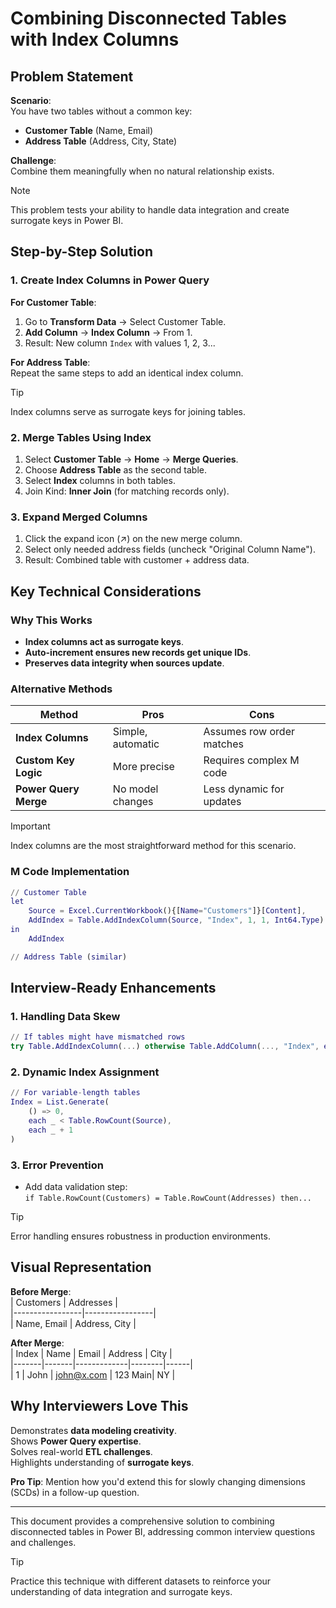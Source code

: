 # **Combining Disconnected Tables with Index Columns**  

## **Problem Statement**  

**Scenario**:  
You have two tables without a common key:  
- **Customer Table** (Name, Email)  
- **Address Table** (Address, City, State)  

**Challenge**:  
Combine them meaningfully when no natural relationship exists.  

> [!NOTE]  
> This problem tests your ability to handle data integration and create surrogate keys in Power BI.  

## **Step-by-Step Solution**  

### **1. Create Index Columns in Power Query**  

**For Customer Table**:  
1. Go to **Transform Data** → Select Customer Table.  
2. **Add Column** → **Index Column** → From 1.  
3. Result: New column `Index` with values 1, 2, 3...  

**For Address Table**:  
Repeat the same steps to add an identical index column.  

> [!TIP]  
> Index columns serve as surrogate keys for joining tables.  

### **2. Merge Tables Using Index**  
1. Select **Customer Table** → **Home** → **Merge Queries**.  
2. Choose **Address Table** as the second table.  
3. Select **Index** columns in both tables.  
4. Join Kind: **Inner Join** (for matching records only).  

### **3. Expand Merged Columns**  
1. Click the expand icon (↗) on the new merge column.  
2. Select only needed address fields (uncheck "Original Column Name").  
3. Result: Combined table with customer + address data.  

## **Key Technical Considerations**  

### **Why This Works**  
- **Index columns act as surrogate keys**.  
- **Auto-increment ensures new records get unique IDs**.  
- **Preserves data integrity when sources update**.  

### **Alternative Methods**  

| **Method**          | **Pros**                      | **Cons**                          |  
|---------------------|-------------------------------|-----------------------------------|  
| **Index Columns**   | Simple, automatic             | Assumes row order matches         |  
| **Custom Key Logic**| More precise                 | Requires complex M code           |  
| **Power Query Merge**| No model changes              | Less dynamic for updates          |  

> [!IMPORTANT]  
> Index columns are the most straightforward method for this scenario.  

### **M Code Implementation**  

```m  
// Customer Table  
let  
    Source = Excel.CurrentWorkbook(){[Name="Customers"]}[Content],  
    AddIndex = Table.AddIndexColumn(Source, "Index", 1, 1, Int64.Type)  
in  
    AddIndex  

// Address Table (similar)  
```  

## **Interview-Ready Enhancements**  

### **1. Handling Data Skew**  
```m  
// If tables might have mismatched rows  
try Table.AddIndexColumn(...) otherwise Table.AddColumn(..., "Index", each null)  
```  

### **2. Dynamic Index Assignment**  
```m  
// For variable-length tables  
Index = List.Generate(  
    () => 0,  
    each _ < Table.RowCount(Source),  
    each _ + 1  
)  
```  

### **3. Error Prevention**  
- Add data validation step:  
  `if Table.RowCount(Customers) = Table.RowCount(Addresses) then...`  

> [!TIP]  
> Error handling ensures robustness in production environments.  

## **Visual Representation**  

**Before Merge**:  
| Customers       | Addresses       |  
|-----------------|-----------------|  
| Name, Email     | Address, City   |  

**After Merge**:  
| Index | Name  | Email       | Address | City |  
|-------|-------|-------------|--------|------|  
| 1     | John  | john@x.com  | 123 Main| NY   |  

## **Why Interviewers Love This**  

Demonstrates **data modeling creativity**.  
Shows **Power Query expertise**.  
Solves real-world **ETL challenges**.  
Highlights understanding of **surrogate keys**.  

**Pro Tip**: Mention how you'd extend this for slowly changing dimensions (SCDs) in a follow-up question.  

---

This document provides a comprehensive solution to combining disconnected tables in Power BI, addressing common interview questions and challenges.  

> [!TIP]  
> Practice this technique with different datasets to reinforce your understanding of data integration and surrogate keys.  
